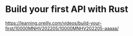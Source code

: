 # Build your first API with Rust

https://learning.oreilly.com/videos/build-your-first/10000MNHV202205/10000MNHV202205-aaaaa/

